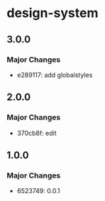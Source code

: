 # design-system

## 3.0.0

### Major Changes

- e289117: add globalstyles

## 2.0.0

### Major Changes

- 370cb8f: edit

## 1.0.0

### Major Changes

- 6523749: 0.0.1
